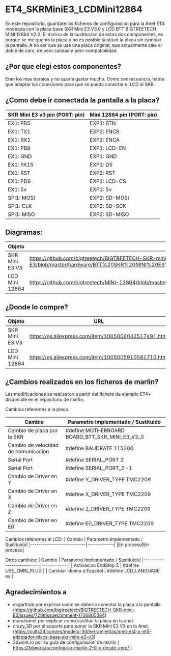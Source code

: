 # ET4_SKRMiniE3_LCDMini12864
En este repositorio, guardare los ficheros de configuracion para la Anet ET4 modeada con la placa base SKR Mini E3 V3.0 y LCD BTT BIGTREETECH MINI 12864 V2.0.
El motivo de la sustitucion de estos dos componentes, es porque se me quemo la placa y no es posible sustituir la placa sin cambiar la pantalla. A no ser que se use una placa original, que actualmente sale el doble de caro, de peor calidad y peor compatibilidad.

## ¿Por que elegi estos componentes?
Eran los mas baratos y no queria gastar mucho. Como consecuencia, habra que adaptar las conexiones para que se pueda conectar el LCD al SKR.

## ¿Como debe ir conectada la pantalla a la placa?

| SKR Mini E3 v3 pin (PORT: pin) | Mini 12864 pin (PORT: pin) | 
|---------------------------|-------------|
| EX1: PB5 | EXP1: BTN |
| EX1: TX1 | EXP2: ENCB |
| EX1: RX1 |	EXP2: ENCA |
| EX1: PB8 |	EXP1: LCD-EN |
| EX1: GND |	EXP1: GND |
| EX1: PA15 |	EXP1: D5 |
| EX1: RST |	EXP2: RST |
| EX1: PD6	| EXP1: LCD-CS |
|EX1: 5v |	EXP1: 5v |
|SPI1: MOSI	| EXP2: SD-MOSI
|SPI1: CLK	| EXP2: SD-SCK
|SPI1: MISO	| EXP2: SD-MISO

## Diagramas:
| Objeto | Diagrama | 
|---------------------------|-------------|
| SKR Mini E3 V3 | https://github.com/bigtreetech/BIGTREETECH-SKR-mini-E3/blob/master/hardware/BTT%20SKR%20MINI%20E3%20V3.0/Hardware/BTT%20E3%20SKR%20MINI%20V3.0_PIN.pdf |
| LCD Mini 12864 | https://github.com/bigtreetech/MINI-12864/blob/master/mini12864_v2.0/Hardware/MINI12864%20V2.0-Pin.png |

## ¿Donde lo compre?

| Objeto | URL | 
|---------------------------|-------------|
| SKR Mini E3 V3 | https://es.aliexpress.com/item/1005006042517491.html |
| LCD Mini 12864 | https://es.aliexpress.com/item/1005005910581710.html |


## ¿Cambios realizados en los ficheros de marlin?
Las modificaciones se realizaron a partir del fichero de ejemplo ET4+ disponible en el repositorio de marlin.

Cambios referentes a la placa

| Cambio | Parametro Implementado / Sustituido| 
|---------------------------|-------------|
| Cambio de placa por la SKR | #define MOTHERBOARD BOARD_BTT_SKR_MINI_E3_V3_0 |
| Cambio de velocidad de comunicacion | #define BAUDRATE 115200|
| Serial Port | #define SERIAL_PORT 2 |
| Serial Port | #define SERIAL_PORT_2 -1 |
| Cambio de Driver en Y | #define Y_DRIVER_TYPE  TMC2209 |
| Cambio de Driver en X | #define X_DRIVER_TYPE  TMC2209 |
| Cambio de Driver en Z | #define Z_DRIVER_TYPE  TMC2209 |
| Cambio de Driver en E0 | #define E0_DRIVER_TYPE  TMC2209 |

Cambios referentes al LCD:
| Cambio | Parametro Implementado / Sustituido| 
|---------------------------|-------------|
|En proceso|En proceso|

Otros cambios:
| Cambio | Parametro Implementado / Sustituido| 
|---------------------------|-------------|
| Activacion EndStop Z | #define USE_ZMIN_PLUG |
| Cambiar idioma a Español | #define LCD_LANGUAGE es |


## Agradecimientos a 
- evgarthub por explicar como se deberia conectar la placa a la pantalla (https://github.com/bigtreetech/BIGTREETECH-SKR-mini-E3/issues/728#issuecomment-1736805084)
- mundoanet por explicar como sustituir la placa en la anet
- crazy_3D por el soporte para poner la SKR Mini E3 V3 en la Anet. (https://cults3d.com/es/modelo-3d/herramientas/anet-et4-o-et5-adaptador-placa-base-skr-mini-e3-v3)
- 3dwork.io por su guia de configuracion de marlin ( https://3dwork.io/configurar-marlin-2-0-x-desde-cero/ )

